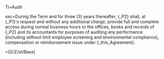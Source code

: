 Ti=Audit

sec=During the Term and for three (3) years thereafter, {_P2} shall, at {_P1}'s request and without any additional charge, provide full and complete access during normal business hours to the offices, books and records of {_P2} and its accountants for purposes of auditing any performance (including without limit employee screening and environmental compliance), compensation or reimbursement issue under {_this_Agreement}.

=[G/Z/ol/Base]
